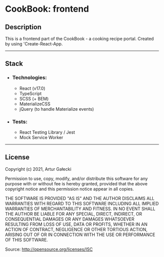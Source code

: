 # CookBook: frontend

## Description

This is a frontend part of the CookBook - a cooking recipe portal. Created by using 'Create-React-App.

---

## Stack

- ### Technologies:

  - React (v17.0)
  - TypeScript
  - SCSS (+ BEM)
  - MaterializeCSS
  - jQuery (to handle Materialize events)

- ### Tests:

  - React Testing Library / Jest
  - Mock Service Worker

<!-- - ### Design patterns: -->

---

<!-- ## Structure

  Tree

- ### Api

- ### Helpers

- ### Modules

- ### Service -->

## License

Copyright (c) 2021, Artur Gałecki

Permission to use, copy, modify, and/or distribute this software for any purpose with or without fee is hereby granted, provided that the above copyright notice and this permission notice appear in all copies.

THE SOFTWARE IS PROVIDED "AS IS" AND THE AUTHOR DISCLAIMS ALL WARRANTIES WITH REGARD TO THIS SOFTWARE INCLUDING ALL IMPLIED WARRANTIES OF MERCHANTABILITY AND FITNESS. IN NO EVENT SHALL THE AUTHOR BE LIABLE FOR ANY SPECIAL, DIRECT, INDIRECT, OR CONSEQUENTIAL DAMAGES OR ANY DAMAGES WHATSOEVER RESULTING FROM LOSS OF USE, DATA OR PROFITS, WHETHER IN AN ACTION OF CONTRACT, NEGLIGENCE OR OTHER TORTIOUS ACTION, ARISING OUT OF OR IN CONNECTION WITH THE USE OR PERFORMANCE OF THIS SOFTWARE.

Source: http://opensource.org/licenses/ISC
